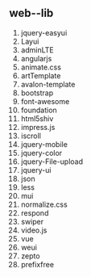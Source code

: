 ## web--lib ##
1. jquery-easyui
2. Layui
3. adminLTE
4. angularjs
5. animate.css
6. artTemplate
7. avalon-template
8. bootstrap
9. font-awesome
10. foundation
11. html5shiv
12. impress.js
13. iscroll
14. jquery-mobile
15. jquery-color
16. jquery-File-upload
17. jquery-ui
18. json
19. less
20. mui
21. normalize.css
22. respond
23. swiper
24. video.js
25. vue
26. weui
27. zepto
28. prefixfree
